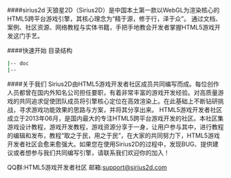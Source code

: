 ####sirius2d
天狼星2D（Sirius2D）是中国本土第一款以WebGL为渲染核心的HTML5跨平台游戏引擎，其核心理念为“精于源，修于行，泽于众”。
通过文档、案例、社区资源、网络教程与实体书籍，手把手地教会开发者掌握HTML5游戏开发这门手艺。


####快速开始
目录结构
```sh
|-- doc
|-- 
```


####关于我们
Sirius2D由HTML5游戏开发者社区成员共同编写而成。每位创作人员都曾在国内外知名公司担任要职，有着非常丰富的游戏开发经验。对高质量游戏的共同追求促使团队成员将引擎核心定位在高效渲染上。在此基础上不断钻研挑战，寻求游戏功能效果的思路与方案，并将其分享出来。
HTML5游戏开发者社区成立于2013年06月，是国内最大的专注HTML5跨平台游戏开发的社区。本社区集游戏设计教程，游戏开发教程，游戏资源分享于一身，让用户参与其中，进行教程的编辑和发布，教程“取之于民，用之于民”，在大家的共同努力下，HTML5游戏开发者社区会愈来愈强大。如果您在使用Sirius2D的过程中，发现BUG、提供建议或者想参与我们共同编写引擎，请联系我们欢迎你的加入！ 

QQ群:HTML5游戏开发者社区 邮箱:support@sirius2d.com
